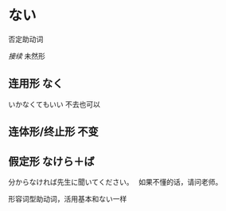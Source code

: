 <h1>ない</h1>
<p>否定助动词</p>
<p><em>接续</em> 未然形</p>
<h2>连用形 なく</h2>
<p>いかなくてもいい
不去也可以</p>
<h2>连体形/终止形 不变</h2>
<h2>假定形 なけら＋ば</h2>
<p>分からなければ先生に聞いてください。 
如果不懂的话，请问老师。</p>
<p>形容词型助动词，活用基本和ない一样</p>
